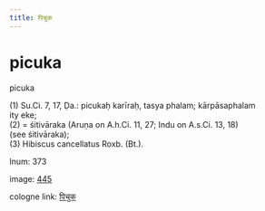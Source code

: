 ```yaml
---
title: पिचुक
---
```


# picuka

picuka  <div n="P" />(1) Su.Ci. 7, 17, Ḍa.: picukaḥ karīraḥ, tasya phalam; kārpāsaphalam <div n="lb" />ity eke; <div n="P" />(2) = śitivāraka (Aruṇa on A.h.Ci. 11, 27; Indu on A.s.Ci. 13, 18) <div n="lb" />(see śitivāraka); <div n="P" />(3) Hibiscus cancellatus Roxb. (Bt.).

lnum: 373

image: [445](https://www.sanskrit-lexicon.uni-koeln.de/scans/csl-apidev/servepdf.php?dict=snp&page=445)

cologne link: [पिचुक](https://sanskrit-lexicon.uni-koeln.de/scans/csl-apidev/getword.php?dict=snp&key=पिचुक)

